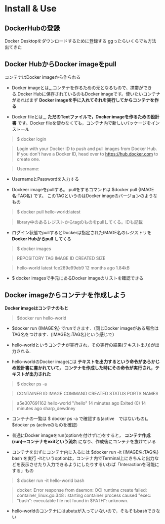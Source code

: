 # Install & Use

## DockerHubの登録

Docker Desktopをダウンロードするために登録する
ggったらいくらでも方法出てきた

## Docker HubからDocker imageをpull

コンテナはDocker imageから作られる

* Docker imageとは,,,コンテナを作るための元となるもので、携帯ができる.Docker Hubに保存されているのもDocker imageです。使いたいコンテナがあればまず __Docker 
  imageを手に入れてそれを実行してからコンテナを作る__
  
* Docker fileとは,,, __ただのTextファイルで，Docker imageを作るための設計書__ です。Docker fileを使わなくても，コンテナ内で新しいパッケージをインストール


>$ docker login

>Login with your Docker ID to push and pull images from Docker Hub. If you don't have a Docker ID, head over to https://hub.docker.com to create one.

>Username:

* UsernameとPasswordを入力する

* Dockeer imageをpullする。 pullをするコマンドは $docker pull {IMAGE名:TAG名} です。
このTAGというのはDocker imageのバージョンのようなもの

>$ docker pull hello-world:latest

> library中のあるレジストからtagのものをpullしてくる。IDも記載

* ログイン状態でpullするとDockerは指定されたIMAGE名のレジストリを __Docker Hubからpull__ してくる

>$ docker images

>REPOSITORY TAG IMAGE ID CREATED SIZE

>hello-world latest fce289e99eb9 12 months ago 1.84kB

* $ docker imagesで手元にあるDocker imageのリストを確認できる


## Docker imageからコンテナを作成しよう

 __Docker imageはコンテナのもと__
 
 >$docker run hello-world
 
 * $docker run {IMAGE名} でrunできます．（同じDocker imageがある場合はTAG名をつけます．{IMAGE名:TAG名}という感じで）
 
 * hello-worldというコンテナが実行され，その実行の結果(テキスト出力)が出力される.
 
 * hello-worldのDocker imageには __テキストを出力するという命令があらかじめ設計書に書かれていて，
 コンテナを作成した時にその命令が実行され，テキストが出力された__
 
>$ docker ps -a
  
>CONTAINER ID IMAGE COMMAND CREATED STATUS PORTS NAMES

>a5e307691162 hello-world "/hello" 14 minutes ago Exited (0) 14 minutes ago sharp_dewdney

* コンテナの一覧は $ docker ps -a で確認する(active　ではないもの)。　$docker ps (activeのものを確認)

* 普通にDocker imageをrun(optionを付けずに)をすると， __コンテナ作成(run)⇨コンテナをexitという流れ__ になり、作成後にコンテナを抜けている

* コンテナを出ずにコンテナ内に入るには $docker run -it {IMAGE名:TAG名} bash を実行
-itというoptionは，コンテナ内でTerminal上にきちんと出力などを表示させたり入力できるようにしたりするいわば「Interactionを可能にする」もの

>$ docker run -it hello-world bash

>docker: Error response from daemon: OCI runtime create failed: container_linux.go:348
: starting container process caused "exec: \"bash\": executable file not found in $PATH": unknown.

* hello-worldのコンテナにはubutuが入っていないので，そもそもbashできない
